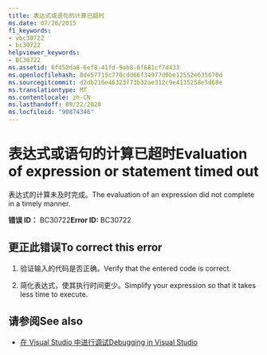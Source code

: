 ```yaml
---
title: 表达式或语句的计算已超时
ms.date: 07/20/2015
f1_keywords:
- vbc30722
- bc30722
helpviewer_keywords:
- BC30722
ms.assetid: 6f452da8-6ef8-41fd-9ab8-6f681cf7d433
ms.openlocfilehash: 8de57715c770cdd66f34977d0be12552e635670d
ms.sourcegitcommit: d2db216e46323f73b32ae312c9e4135258e5d68e
ms.translationtype: MT
ms.contentlocale: zh-CN
ms.lasthandoff: 09/22/2020
ms.locfileid: "90874346"
---
```

# <a name="evaluation-of-expression-or-statement-timed-out"></a><span data-ttu-id="21ed2-102">表达式或语句的计算已超时</span><span class="sxs-lookup"><span data-stu-id="21ed2-102">Evaluation of expression or statement timed out</span></span>

<span data-ttu-id="21ed2-103">表达式的计算未及时完成。</span><span class="sxs-lookup"><span data-stu-id="21ed2-103">The evaluation of an expression did not complete in a timely manner.</span></span>  
  
 <span data-ttu-id="21ed2-104">**错误 ID：** BC30722</span><span class="sxs-lookup"><span data-stu-id="21ed2-104">**Error ID:** BC30722</span></span>  
  
## <a name="to-correct-this-error"></a><span data-ttu-id="21ed2-105">更正此错误</span><span class="sxs-lookup"><span data-stu-id="21ed2-105">To correct this error</span></span>  
  
1. <span data-ttu-id="21ed2-106">验证输入的代码是否正确。</span><span class="sxs-lookup"><span data-stu-id="21ed2-106">Verify that the entered code is correct.</span></span>  
  
2. <span data-ttu-id="21ed2-107">简化表达式，使其执行时间更少。</span><span class="sxs-lookup"><span data-stu-id="21ed2-107">Simplify your expression so that it takes less time to execute.</span></span>  
  
## <a name="see-also"></a><span data-ttu-id="21ed2-108">请参阅</span><span class="sxs-lookup"><span data-stu-id="21ed2-108">See also</span></span>

- [<span data-ttu-id="21ed2-109">在 Visual Studio 中进行调试</span><span class="sxs-lookup"><span data-stu-id="21ed2-109">Debugging in Visual Studio</span></span>](/visualstudio/debugger/debugger-feature-tour)
